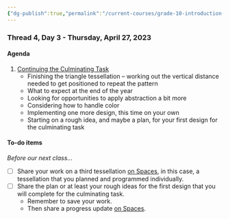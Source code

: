 ```yaml
---
{"dg-publish":true,"permalink":"/current-courses/grade-10-introduction-to-computer-studies/section-2/thread-4/day-3/","dgHomeLink":false}
---
```


### Thread 4, Day 3 - Thursday, April 27, 2023
#### Agenda

1. [Continuing the Culminating Task](https://drive.google.com/file/d/1u38zFv5pM8oAZX8ToLfufQNDvfuUKy60/view?usp=share_link)
	- Finishing the triangle tessellation – working out the vertical distance needed to get positioned to repeat the pattern
	- What to expect at the end of the year
	- Looking for opportunities to apply abstraction a bit more
	- Considering how to handle color
	- Implementing one more design, this time on your own
	- Starting on a rough idea, and maybe a plan, for your first design for the culminating task

#### To-do items
*Before our next class...*

- [ ] Share your work on a third tessellation [on Spaces](https://ca.spacesedu.com/), in this case, a tessellation that you planned and programmed individually.
- [ ] Share the plan or at least your rough ideas for the first design that you will complete for the culminating task.
	- Remember to save your work.
	- Then share a progress update [on Spaces](https://ca.spacesedu.com/).